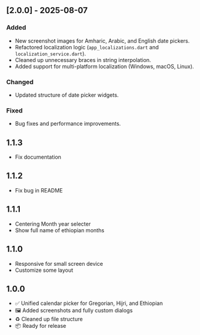 ## [2.0.0] - 2025-08-07
### Added
- New screenshot images for Amharic, Arabic, and English date pickers.
- Refactored localization logic (`app_localizations.dart` and `localization_service.dart`).
- Cleaned up unnecessary braces in string interpolation.
- Added support for multi-platform localization (Windows, macOS, Linux).

### Changed
- Updated structure of date picker widgets.

### Fixed
- Bug fixes and performance improvements.


## 1.1.3
  - Fix documentation

## 1.1.2

- Fix bug in README

## 1.1.1
- Centering Month year selecter
- Show full name of ethiopian months

## 1.1.0
- Responsive for small screen device
- Customize some layout

## 1.0.0

- ✅ Unified calendar picker for Gregorian, Hijri, and Ethiopian
- 🖼️ Added screenshots and fully custom dialogs
- ♻️ Cleaned up file structure
- 📦 Ready for release



